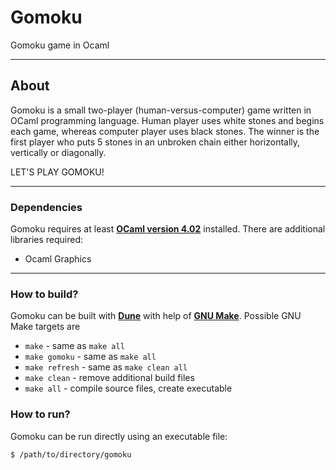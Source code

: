 # Gomoku
Gomoku game in Ocaml

----

## About
Gomoku is a small two-player (human-versus-computer) game written in OCaml programming language. Human player uses white stones and begins each game, whereas computer player uses black stones. The winner is the first player who puts 5 stones in an unbroken chain either horizontally, vertically or diagonally.

LET'S PLAY GOMOKU!

----

### Dependencies
Gomoku requires at least **[OCaml version 4.02](https://ocaml.org/docs/install.html)** installed. There are additional libraries required:
+ Ocaml Graphics

----

### How to build?
Gomoku can be built with **[Dune](https://dune.build/)** with help of **[GNU Make](https://www.gnu.org/software/make/)**. Possible GNU Make targets are
+ `make` - same as `make all`
+ `make gomoku` - same as `make all`
+ `make refresh` - same as `make clean all`
+ `make clean` - remove additional build files
+ `make all` - compile source files, create executable

### How to run?
Gomoku can be run directly using an executable file:
```sh
$ /path/to/directory/gomoku
```
